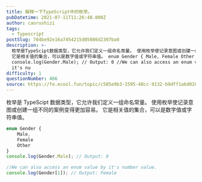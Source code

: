 ```yaml
---
title: 解释一下TypeScript中的枚举。
pubDatetime: 2021-07-11T11:26:48.000Z
author: caorushizi
tags:
  - Typescript
postSlug: 704be92e16a7454215d05086d2307ba0
description: >-
  枚举是TypeScipt数据类型，它允许我们定义一组命名常量。 使用枚举使记录意图或创建一组不同的案例变得更加容易。
  它是相关值的集合，可以是数字值或字符串值。 enum Gender { Male, Female Other }
  console.log(Gender.Male); // Output: 0 //We can also access an enum value by
  it's nu
difficulty: 1
questionNumber: 466
source: https://fe.ecool.fun/topic/c585e9b3-1595-40cc-9132-b9dff1abd028
---
```


枚举是 TypeScipt 数据类型，它允许我们定义一组命名常量。 使用枚举使记录意图或创建一组不同的案例变得更加容易。 它是相关值的集合，可以是数字值或字符串值。

```typescript
enum Gender {
    Male,
    Female
    Other
}
console.log(Gender.Male); // Output: 0

//We can also access an enum value by it's number value.
console.log(Gender[1]); // Output: Female
```

